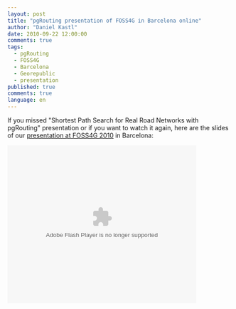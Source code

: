 ```yaml
---
layout: post
title: "pgRouting presentation of FOSS4G in Barcelona online"
author: "Daniel Kastl"
date: 2010-09-22 12:00:00
comments: true
tags: 
  - pgRouting 
  - FOSS4G 
  - Barcelona 
  - Georepublic 
  - presentation
published: true
comments: true
language: en
---
```


If you missed "Shortest Path Search for Real Road Networks with pgRouting" presentation or if you want to watch it again, here are the slides of our [presentation at FOSS4G 2010][1] in Barcelona:

<!-- more -->

<object width="425" height="355" type="application/x-shockwave-flash" data="http://static.slidesharecdn.com/swf/ssplayer2.swf?doc=routing1-090303190558-phpapp01&amp;rel=0&amp;stripped_title=shortest-path-search-for-real-road-networks-and-dynamic-costs-with-pgrouting-1097533&amp;userName=antonpa">
<param name="allowFullScreen" value="true"/>
<param name="allowScriptAccess" value="always"/>
<param name="src" value="http://static.slidesharecdn.com/swf/ssplayer2.swf?doc=routing1-090303190558-phpapp01&amp;rel=0&amp;stripped_title=shortest-path-search-for-real-road-networks-and-dynamic-costs-with-pgrouting-1097533&amp;userName=antonpa"/>
<param name="name" value="__sse1097533"/>
<param name="allowfullscreen" value="true"/>
</object>

[1]: http://2010.foss4g.org/presentations_show.php?id=3284
